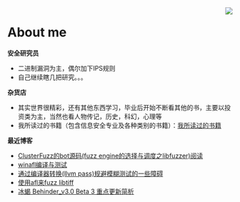 

<!--
**giantbranch/giantbranch** is a ✨ _special_ ✨ repository because its `README.md` (this file) appears on your GitHub profile.

### Hi there 👋
Here are some ideas to get you started:

- 🔭 I’m currently working on ...
- 🌱 I’m currently learning ...
- 👯 I’m looking to collaborate on ...
- 🤔 I’m looking for help with ...
- 💬 Ask me about ...
- 📫 How to reach me: ...
- 😄 Pronouns: ...
- ⚡ Fun fact: ...
-->

<img align="right" src="https://github-readme-stats.vercel.app/api?username=giantbranch&show_icons=true&icon_color=111111&text_color=000000&bg_color=cccccc&theme=graywhite&hide_title=true" />

# About me

**安全研究员**
- 二进制漏洞为主，偶尔加下IPS规则
- 自己继续瞎几把研究。。。

**杂货店**
- 其实世界很精彩，还有其他东西学习，毕业后开始不断看其他的书，主要以投资类为主，当然也看人物传记，历史，科幻，心理等
- 我所读过的书籍（包含信息安全专业及各种类别的书籍）：[我所读过的书籍](https://www.giantbranch.cn/book/)

**最近博客**

<!-- BLOG-POST-LIST:START -->
- [ClusterFuzz的bot源码(fuzz engine的选择与调度之libfuzzer)阅读](https://www.giantbranch.cn/2021/01/25/ClusterFuzz%E7%9A%84bot%E6%BA%90%E7%A0%81(fuzz%20engine%E7%9A%84%E9%80%89%E6%8B%A9%E4%B8%8E%E8%B0%83%E5%BA%A6%E4%B9%8Blibfuzzer)%E9%98%85%E8%AF%BB/)
- [winafl编译与测试](https://www.giantbranch.cn/2020/12/25/winafl%E7%BC%96%E8%AF%91%E4%B8%8E%E6%B5%8B%E8%AF%95/)
- [通过编译器转换(llvm pass)规避模糊测试的一些障碍](https://www.giantbranch.cn/2020/09/08/%E9%80%9A%E8%BF%87%E7%BC%96%E8%AF%91%E5%99%A8%E8%BD%AC%E6%8D%A2(llvm%20pass)%E8%A7%84%E9%81%BF%E6%A8%A1%E7%B3%8A%E6%B5%8B%E8%AF%95%E7%9A%84%E4%B8%80%E4%BA%9B%E9%9A%9C%E7%A2%8D/)
- [使用afl来fuzz libtiff](https://www.giantbranch.cn/2020/08/25/%E4%BD%BF%E7%94%A8afl%E6%9D%A5fuzz%20libtiff/)
- [冰蝎 Behinder_v3.0 Beta 3 重点更新简析](https://www.giantbranch.cn/2020/08/21/%E5%86%B0%E8%9D%8E%20Behinder_v3.0%20Beta%203%20%E9%87%8D%E7%82%B9%E6%9B%B4%E6%96%B0%E7%AE%80%E6%9E%90/)
<!-- BLOG-POST-LIST:END -->

<!--
![My GitHub](https://github-readme-stats.vercel.app/api?username=giantbranch&count_private=true&show_icons=true&theme=graywhite&include_all_commits=true)

<h1 align="center">Hi 👋, I'm giantbranch</h1>
<p align="left"> <img src="https://komarev.com/ghpvc/?username=giantbranch&label=Profile%20views&color=0e75b6&style=flat" alt="giantbranch" /> </p>
<p align="left"> <a href="https://github.com/ryo-ma/github-profile-trophy"><img src="https://github-profile-trophy.vercel.app/?username=giantbranch" alt="giantbranch" /></a> </p>
<p><img align="left" src="https://github-readme-stats.vercel.app/api/top-langs?username=giantbranch&show_icons=true&locale=en&layout=compact" alt="giantbranch" /></p>
<p>&nbsp;<img align="center" src="https://github-readme-stats.vercel.app/api?username=giantbranch&show_icons=true&locale=en" alt="giantbranch" /></p>
-->
